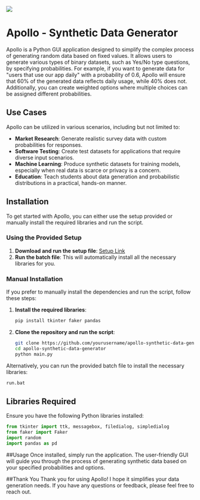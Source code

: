 ![](https://github.com/Kaos599/Apollo/assets/115716485/6967b98e-c7e7-43f4-a1ce-c1bf5d9fdde4)

# Apollo - Synthetic Data Generator

Apollo is a Python GUI application designed to simplify the complex process of generating random data based on fixed values. It allows users to generate various types of binary datasets, such as Yes/No type questions, by specifying probabilities. For example, if you want to generate data for "users that use our app daily" with a probability of 0.6, Apollo will ensure that 60% of the generated data reflects daily usage, while 40% does not. Additionally, you can create weighted options where multiple choices can be assigned different probabilities.

## Use Cases

Apollo can be utilized in various scenarios, including but not limited to:
- **Market Research**: Generate realistic survey data with custom probabilities for responses.
- **Software Testing**: Create test datasets for applications that require diverse input scenarios.
- **Machine Learning**: Produce synthetic datasets for training models, especially when real data is scarce or privacy is a concern.
- **Education**: Teach students about data generation and probabilistic distributions in a practical, hands-on manner.

## Installation

To get started with Apollo, you can either use the setup provided or manually install the required libraries and run the script.

### Using the Provided Setup

1. **Download and run the setup file**: [Setup Link](https://github.com/Kaos599/Apollo-Synthetic-Data-Generator-/releases/download/V2.3/Apollo.Setup.V2.3.exe)
2. **Run the batch file**: This will automatically install all the necessary libraries for you.

### Manual Installation

If you prefer to manually install the dependencies and run the script, follow these steps:

1. **Install the required libraries**:
    ```bash
    pip install tkinter faker pandas
    ```

2. **Clone the repository and run the script**:
    ```bash
    git clone https://github.com/yourusername/apollo-synthetic-data-generator.git
    cd apollo-synthetic-data-generator
    python main.py
    ```

Alternatively, you can run the provided batch file to install the necessary libraries:
```bash
run.bat
```
## Libraries Required

Ensure you have the following Python libraries installed:

```python
from tkinter import ttk, messagebox, filedialog, simpledialog
from faker import Faker
import random
import pandas as pd
```

##Usage
Once installed, simply run the application. The user-friendly GUI will guide you through the process of generating synthetic data based on your specified probabilities and options.

##Thank You
Thank you for using Apollo! I hope it simplifies your data generation needs. If you have any questions or feedback, please feel free to reach out.
